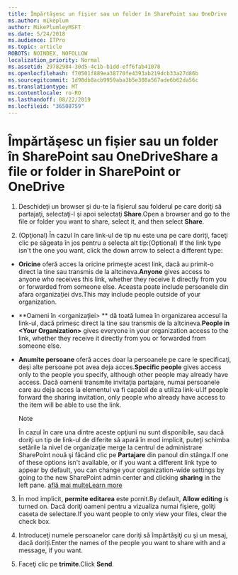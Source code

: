 ```yaml
---
title: Împărtăşesc un fișier sau un folder în SharePoint sau OneDrive
ms.author: mikeplum
author: MikePlumleyMSFT
ms.date: 5/24/2018
ms.audience: ITPro
ms.topic: article
ROBOTS: NOINDEX, NOFOLLOW
localization_priority: Normal
ms.assetid: 29782984-30d5-4c1b-b1dd-eff6fab41078
ms.openlocfilehash: f70501f889ea38770fe4393ab219dcb33a27d86b
ms.sourcegitcommit: 1d98db8acb9959aba3b5e308a567ade6b62da56c
ms.translationtype: MT
ms.contentlocale: ro-RO
ms.lasthandoff: 08/22/2019
ms.locfileid: "36508759"
---
```

# <a name="share-a-file-or-folder-in-sharepoint-or-onedrive"></a><span data-ttu-id="ee04b-102">Împărtăşesc un fișier sau un folder în SharePoint sau OneDrive</span><span class="sxs-lookup"><span data-stu-id="ee04b-102">Share a file or folder in SharePoint or OneDrive</span></span>

1. <span data-ttu-id="ee04b-103">Deschideţi un browser şi du-te la fișierul sau folderul pe care doriţi să partajaţi, selectaţi-l şi apoi selectaţi **Share**.</span><span class="sxs-lookup"><span data-stu-id="ee04b-103">Open a browser and go to the file or folder you want to share, select it, and then select **Share**.</span></span> 
    
2. <span data-ttu-id="ee04b-104">(Opţional) În cazul în care link-ul de tip nu este una pe care doriţi, faceţi clic pe săgeata în jos pentru a selecta alt tip:</span><span class="sxs-lookup"><span data-stu-id="ee04b-104">(Optional) If the link type isn't the one you want, click the down arrow to select a different type:</span></span>
    
  - <span data-ttu-id="ee04b-105">**Oricine** oferă acces la oricine primeşte acest link, dacă au primit-o direct la tine sau transmis de la altcineva.</span><span class="sxs-lookup"><span data-stu-id="ee04b-105">**Anyone** gives access to anyone who receives this link, whether they receive it directly from you or forwarded from someone else.</span></span> <span data-ttu-id="ee04b-106">Aceasta poate include persoanele din afara organizaţiei dvs.</span><span class="sxs-lookup"><span data-stu-id="ee04b-106">This may include people outside of your organization.</span></span> 
    
  - <span data-ttu-id="ee04b-107">\*\*Oameni în \<organizaţiei\> \*\* dă toată lumea în organizarea accesul la link-ul, dacă primesc direct la tine sau transmis de la altcineva.</span><span class="sxs-lookup"><span data-stu-id="ee04b-107">**People in \<Your Organization\>** gives everyone in your organization access to the link, whether they receive it directly from you or forwarded from someone else.</span></span> 
    
  - <span data-ttu-id="ee04b-108">**Anumite persoane** oferă acces doar la persoanele pe care le specificaţi, deşi alte persoane pot avea deja acces.</span><span class="sxs-lookup"><span data-stu-id="ee04b-108">**Specific people** gives access only to the people you specify, although other people may already have access.</span></span> <span data-ttu-id="ee04b-109">Dacă oamenii transmite invitaţia partajare, numai persoanele care au deja acces la elementul va fi capabil de a utiliza link-ul.</span><span class="sxs-lookup"><span data-stu-id="ee04b-109">If people forward the sharing invitation, only people who already have access to the item will be able to use the link.</span></span> 
    
    > [!NOTE]
    > <span data-ttu-id="ee04b-110">În cazul în care una dintre aceste opţiuni nu sunt disponibile, sau dacă doriţi un tip de link-ul de diferite să apară în mod implicit, puteţi schimba setările la nivel de organizaţie merge la centrul de administrare SharePoint nouă şi făcând clic pe **Partajare** din panoul din stânga.</span><span class="sxs-lookup"><span data-stu-id="ee04b-110">If one of these options isn't available, or if you want a different link type to appear by default, you can change your organization-wide settings by going to the new SharePoint admin center and clicking **sharing** in the left pane.</span></span> [<span data-ttu-id="ee04b-111">află mai multe</span><span class="sxs-lookup"><span data-stu-id="ee04b-111">Learn more</span></span>](https://go.microsoft.com/fwlink/?linkid=866426)
  
3. <span data-ttu-id="ee04b-112">În mod implicit, **permite editarea** este pornit.</span><span class="sxs-lookup"><span data-stu-id="ee04b-112">By default, **Allow editing** is turned on.</span></span> <span data-ttu-id="ee04b-113">Dacă doriţi oameni pentru a vizualiza numai fişiere, goliţi caseta de selectare.</span><span class="sxs-lookup"><span data-stu-id="ee04b-113">If you want people to only view your files, clear the check box.</span></span> 
    
4. <span data-ttu-id="ee04b-114">Introduceţi numele persoanelor care doriţi să împărtăşiţi cu şi un mesaj, dacă doriţi.</span><span class="sxs-lookup"><span data-stu-id="ee04b-114">Enter the names of the people you want to share with and a message, if you want.</span></span>
    
5. <span data-ttu-id="ee04b-115">Faceţi clic pe **trimite**.</span><span class="sxs-lookup"><span data-stu-id="ee04b-115">Click **Send**.</span></span> 
    

